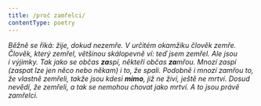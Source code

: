 ```yaml
---
title: /proč zamřelci/
contentType: poetry
---
```


<section>

_Běžně se říká: žije, dokud nezemře. V určitém okamžiku člověk zemře. Člověk, který zemřel, většinou skálopevně ví: teď jsem zemřel. Ale jsou i výjimky. Tak jako se občas **za**spí, někteří občas **za**mřou. Mnozí zaspí (zaspat lze jen něco nebo někam) i to, že spali. Podobně i mnozí zamřou to, že vlastně zemřeli, takže jsou kdesi **mimo**, již ne živí, ještě ne mrtví. Dosud nevědí, že zemřeli, a tak se nemohou chovat jako mrtví. A to jsou právě zamřelci._

</section>
